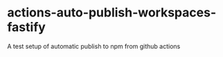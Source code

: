 # actions-auto-publish-workspaces-fastify

A test setup of automatic publish to npm from github actions